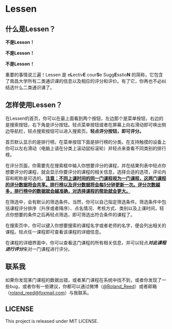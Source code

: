 # Lessen

## 什么是Lessen？

**不是Lesson！**

**不是Lesson！**

**不是Lesson！**

重要的事情说三遍！Lessen 是 e**L**ectiv**E** cour**S**e Sugg**E**sstio**N** 的简称，它包含了南昌大学所有二类通识课的信息以及相应的评分和评价。有了它，你再也不必纠结选什么二类通识课了。

## 怎样使用Lessen？

在Lessen的首页，你可以在最上面看到两个按钮，左边那个是菜单按钮，右边的是搜索按钮，右下角是评分按钮。轻点菜单按钮或者在屏幕上向右滑动即可唤出侧边导航栏，轻点搜索按钮可以进入搜索页。**轻点评分按钮，即可评分。**

首页默认显示的是排行榜。在菜单按钮下面是排行榜的分类。在支持触摸的设备上你可以左右滑动（电脑上请在分类上滚动鼠标滚轮）并轻点来查看不同类别的排行榜。

在评分页面，你需要先在搜索框中输入你想要评分的课程，并在结果列表中轻点你想要评分的课程，就会显示你要评分的课程的相关信息，选择合适的选项，评论内容和昵称是可选的。<u>**注意：不同上课时间的同一门课程视为一门课程，这两门课程的评分数据将会共享。排行榜以及评分数据将会每5分钟更新一次。评分次数越多，排行榜中的数据就会越准确，对选择课程的帮助就会更大。**</u>

在筛选中，会有默认的筛选条件。当然，你可以自己指定筛选条件。筛选条件中包括课程评分排序（升序或者降序）、点名情况、考核方式、类别以及上课时间，轻点你想要的条件之后再轻点筛选，即可筛选出符合条件的课程了。

在搜索页中，你可以键入你想要搜索的课程名字或者老师的名字，便会列出相关的课程。轻点任一课程即可查看该课程的详细信息。

在课程的详细界面中，你可以查看这门课程的所有相关信息，并可以轻点<i>**对此课程进行评分**</i>来对一门课程进行评分。

## 联系我

如果你发现某门课程的数据出错，或者某门课程在系统中找不到，或者你发现了一些bug，或者你有一些建议，你都可以通过微博（<a href="http://weibo.com/u/2515642230" target="_blank">@Roland_Reed</a>）或者邮箱（<a href="mailto:roland_reed@foxmail.com">roland\_reed@foxmail.com</a>）与我联系。

## LICENSE

This project is released under MIT LICENSE.